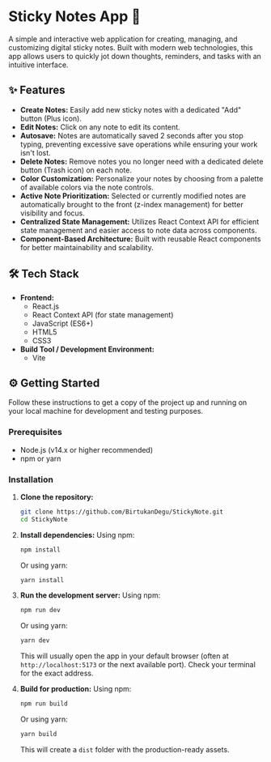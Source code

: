 # Sticky Notes App 📌

A simple and interactive web application for creating, managing, and customizing digital sticky notes. Built with modern web technologies, this app allows users to quickly jot down thoughts, reminders, and tasks with an intuitive interface.

## ✨ Features

*   **Create Notes:** Easily add new sticky notes with a dedicated "Add" button (Plus icon).
*   **Edit Notes:** Click on any note to edit its content.
*   **Autosave:** Notes are automatically saved 2 seconds after you stop typing, preventing excessive save operations while ensuring your work isn't lost.
*   **Delete Notes:** Remove notes you no longer need with a dedicated delete button (Trash icon) on each note.
*   **Color Customization:** Personalize your notes by choosing from a palette of available colors via the note controls.
*   **Active Note Prioritization:** Selected or currently modified notes are automatically brought to the front (z-index management) for better visibility and focus.
*   **Centralized State Management:** Utilizes React Context API for efficient state management and easier access to note data across components.
*   **Component-Based Architecture:** Built with reusable React components for better maintainability and scalability.

## 🛠️ Tech Stack

*   **Frontend:**
    *   React.js
    *   React Context API (for state management)
    *   JavaScript (ES6+)
    *   HTML5
    *   CSS3 
*   **Build Tool / Development Environment:**
    *   Vite
    
## ⚙️ Getting Started

Follow these instructions to get a copy of the project up and running on your local machine for development and testing purposes.

### Prerequisites

*   Node.js (v14.x or higher recommended)
*   npm or yarn

### Installation

1.  **Clone the repository:**
    ```bash
    git clone https://github.com/BirtukanDegu/StickyNote.git
    cd StickyNote
    ```

2.  **Install dependencies:**
    Using npm:
    ```bash
    npm install
    ```
    Or using yarn:
    ```bash
    yarn install
    ```

3.  **Run the development server:**
    Using npm:
    ```bash
    npm run dev
    ```
    Or using yarn:
    ```bash
    yarn dev
    ```
    This will usually open the app in your default browser (often at `http://localhost:5173` or the next available port). Check your terminal for the exact address.

4.  **Build for production:**
    Using npm:
    ```bash
    npm run build
    ```
    Or using yarn:
    ```bash
    yarn build
    ```
    This will create a `dist` folder with the production-ready assets.
